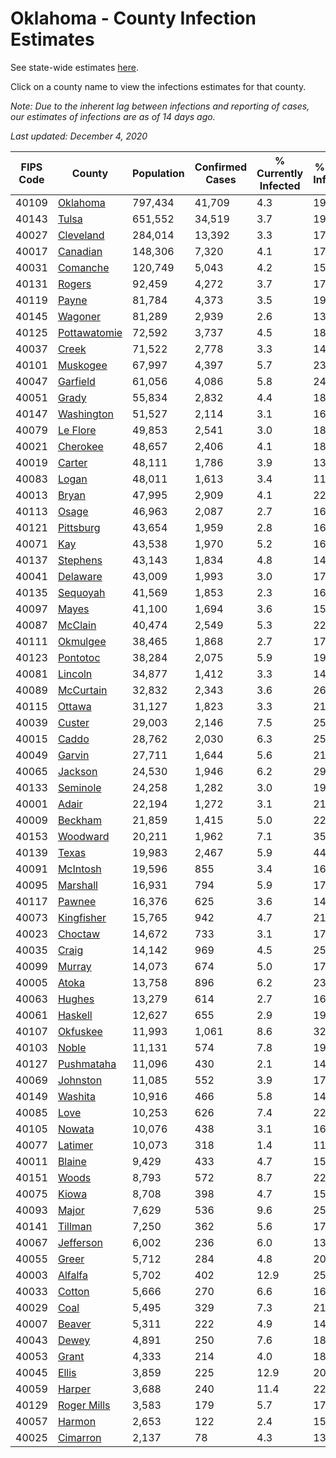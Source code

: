 # Oklahoma - County Infection Estimates

See state-wide estimates [here](/infections/us-ok).

Click on a county name to view the infections estimates for that county.

*Note: Due to the inherent lag between infections and reporting of cases, our estimates of infections are as of 14 days ago.*

*Last updated: December 4, 2020*

|   FIPS Code |                       County |   Population |   Confirmed Cases |   % Currently Infected |   % Total Infected |
|-------------|------------------------------|--------------|-------------------|------------------------|--------------------|
|       40109 |         [Oklahoma](oklahoma) |      797,434 |            41,709 |                    4.3 |               19.3 |
|       40143 |               [Tulsa](tulsa) |      651,552 |            34,519 |                    3.7 |               19.7 |
|       40027 |       [Cleveland](cleveland) |      284,014 |            13,392 |                    3.3 |               17.7 |
|       40017 |         [Canadian](canadian) |      148,306 |             7,320 |                    4.1 |               17.8 |
|       40031 |         [Comanche](comanche) |      120,749 |             5,043 |                    4.2 |               15.3 |
|       40131 |             [Rogers](rogers) |       92,459 |             4,272 |                    3.7 |               17.0 |
|       40119 |               [Payne](payne) |       81,784 |             4,373 |                    3.5 |               19.8 |
|       40145 |           [Wagoner](wagoner) |       81,289 |             2,939 |                    2.6 |               13.7 |
|       40125 | [Pottawatomie](pottawatomie) |       72,592 |             3,737 |                    4.5 |               18.7 |
|       40037 |               [Creek](creek) |       71,522 |             2,778 |                    3.3 |               14.8 |
|       40101 |         [Muskogee](muskogee) |       67,997 |             4,397 |                    5.7 |               23.9 |
|       40047 |         [Garfield](garfield) |       61,056 |             4,086 |                    5.8 |               24.3 |
|       40051 |               [Grady](grady) |       55,834 |             2,832 |                    4.4 |               18.3 |
|       40147 |     [Washington](washington) |       51,527 |             2,114 |                    3.1 |               16.0 |
|       40079 |         [Le Flore](le-flore) |       49,853 |             2,541 |                    3.0 |               18.3 |
|       40021 |         [Cherokee](cherokee) |       48,657 |             2,406 |                    4.1 |               18.1 |
|       40019 |             [Carter](carter) |       48,111 |             1,786 |                    3.9 |               13.4 |
|       40083 |               [Logan](logan) |       48,011 |             1,613 |                    3.4 |               11.9 |
|       40013 |               [Bryan](bryan) |       47,995 |             2,909 |                    4.1 |               22.0 |
|       40113 |               [Osage](osage) |       46,963 |             2,087 |                    2.7 |               16.5 |
|       40121 |       [Pittsburg](pittsburg) |       43,654 |             1,959 |                    2.8 |               16.5 |
|       40071 |                   [Kay](kay) |       43,538 |             1,970 |                    5.2 |               16.6 |
|       40137 |         [Stephens](stephens) |       43,143 |             1,834 |                    4.8 |               14.9 |
|       40041 |         [Delaware](delaware) |       43,009 |             1,993 |                    3.0 |               17.3 |
|       40135 |         [Sequoyah](sequoyah) |       41,569 |             1,853 |                    2.3 |               16.5 |
|       40097 |               [Mayes](mayes) |       41,100 |             1,694 |                    3.6 |               15.0 |
|       40087 |           [McClain](mcclain) |       40,474 |             2,549 |                    5.3 |               22.7 |
|       40111 |         [Okmulgee](okmulgee) |       38,465 |             1,868 |                    2.7 |               17.9 |
|       40123 |         [Pontotoc](pontotoc) |       38,284 |             2,075 |                    5.9 |               19.6 |
|       40081 |           [Lincoln](lincoln) |       34,877 |             1,412 |                    3.3 |               14.6 |
|       40089 |       [McCurtain](mccurtain) |       32,832 |             2,343 |                    3.6 |               26.4 |
|       40115 |             [Ottawa](ottawa) |       31,127 |             1,823 |                    3.3 |               21.6 |
|       40039 |             [Custer](custer) |       29,003 |             2,146 |                    7.5 |               25.9 |
|       40015 |               [Caddo](caddo) |       28,762 |             2,030 |                    6.3 |               25.1 |
|       40049 |             [Garvin](garvin) |       27,711 |             1,644 |                    5.6 |               21.9 |
|       40065 |           [Jackson](jackson) |       24,530 |             1,946 |                    6.2 |               29.2 |
|       40133 |         [Seminole](seminole) |       24,258 |             1,282 |                    3.0 |               19.2 |
|       40001 |               [Adair](adair) |       22,194 |             1,272 |                    3.1 |               21.6 |
|       40009 |           [Beckham](beckham) |       21,859 |             1,415 |                    5.0 |               22.9 |
|       40153 |         [Woodward](woodward) |       20,211 |             1,962 |                    7.1 |               35.0 |
|       40139 |               [Texas](texas) |       19,983 |             2,467 |                    5.9 |               44.8 |
|       40091 |         [McIntosh](mcintosh) |       19,596 |               855 |                    3.4 |               16.0 |
|       40095 |         [Marshall](marshall) |       16,931 |               794 |                    5.9 |               17.0 |
|       40117 |             [Pawnee](pawnee) |       16,376 |               625 |                    3.6 |               14.7 |
|       40073 |     [Kingfisher](kingfisher) |       15,765 |               942 |                    4.7 |               21.7 |
|       40023 |           [Choctaw](choctaw) |       14,672 |               733 |                    3.1 |               17.9 |
|       40035 |               [Craig](craig) |       14,142 |               969 |                    4.5 |               25.1 |
|       40099 |             [Murray](murray) |       14,073 |               674 |                    5.0 |               17.1 |
|       40005 |               [Atoka](atoka) |       13,758 |               896 |                    6.2 |               23.2 |
|       40063 |             [Hughes](hughes) |       13,279 |               614 |                    2.7 |               16.8 |
|       40061 |           [Haskell](haskell) |       12,627 |               655 |                    2.9 |               19.1 |
|       40107 |         [Okfuskee](okfuskee) |       11,993 |             1,061 |                    8.6 |               32.0 |
|       40103 |               [Noble](noble) |       11,131 |               574 |                    7.8 |               19.0 |
|       40127 |     [Pushmataha](pushmataha) |       11,096 |               430 |                    2.1 |               14.2 |
|       40069 |         [Johnston](johnston) |       11,085 |               552 |                    3.9 |               17.9 |
|       40149 |           [Washita](washita) |       10,916 |               466 |                    5.8 |               14.6 |
|       40085 |                 [Love](love) |       10,253 |               626 |                    7.4 |               22.3 |
|       40105 |             [Nowata](nowata) |       10,076 |               438 |                    3.1 |               16.4 |
|       40077 |           [Latimer](latimer) |       10,073 |               318 |                    1.4 |               11.9 |
|       40011 |             [Blaine](blaine) |        9,429 |               433 |                    4.7 |               15.9 |
|       40151 |               [Woods](woods) |        8,793 |               572 |                    8.7 |               22.9 |
|       40075 |               [Kiowa](kiowa) |        8,708 |               398 |                    4.7 |               15.7 |
|       40093 |               [Major](major) |        7,629 |               536 |                    9.6 |               25.3 |
|       40141 |           [Tillman](tillman) |        7,250 |               362 |                    5.6 |               17.8 |
|       40067 |       [Jefferson](jefferson) |        6,002 |               236 |                    6.0 |               13.8 |
|       40055 |               [Greer](greer) |        5,712 |               284 |                    4.8 |               20.9 |
|       40003 |           [Alfalfa](alfalfa) |        5,702 |               402 |                   12.9 |               25.3 |
|       40033 |             [Cotton](cotton) |        5,666 |               270 |                    6.6 |               16.8 |
|       40029 |                 [Coal](coal) |        5,495 |               329 |                    7.3 |               21.8 |
|       40007 |             [Beaver](beaver) |        5,311 |               222 |                    4.9 |               14.7 |
|       40043 |               [Dewey](dewey) |        4,891 |               250 |                    7.6 |               18.0 |
|       40053 |               [Grant](grant) |        4,333 |               214 |                    4.0 |               18.2 |
|       40045 |               [Ellis](ellis) |        3,859 |               225 |                   12.9 |               20.9 |
|       40059 |             [Harper](harper) |        3,688 |               240 |                   11.4 |               22.8 |
|       40129 |   [Roger Mills](roger-mills) |        3,583 |               179 |                    5.7 |               17.3 |
|       40057 |             [Harmon](harmon) |        2,653 |               122 |                    2.4 |               15.5 |
|       40025 |         [Cimarron](cimarron) |        2,137 |                78 |                    4.3 |               13.8 |